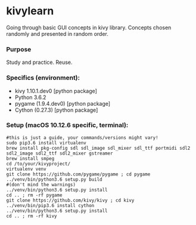 # kivylearn
Going through basic GUI concepts in kivy library. Concepts chosen randomly and presented in random order. 


### Purpose
Study and practice. Reuse.


### Specifics (environment):

- kivy 1.10.1.dev0 [python package]
- Python 3.6.2
- pygame (1.9.4.dev0) [python package]
- Cython (0.27.3) [python package]


### Setup (macOS 10.12.6 specific, terminal):

```
#this is just a guide, your commands/versions might vary!
sudo pip3.6 install virtualenv
brew install pkg-config sdl sdl_image sdl_mixer sdl_ttf portmidi sdl2 sdl2_image sdl2_ttf sdl2_mixer gstreamer
brew install smpeg
cd /to/your/kivyproject/
virtualenv venv
git clone https://github.com/pygame/pygame ; cd pygame
../venv/bin/python3.6 setup.py build
#(don't mind the warnings)
../venv/bin/python3.6 setup.py install
cd .. ; rm -rf pygame
git clone https://github.com/kivy/kivy ; cd kivy
../venv/bin/pip3.6 install cython
../venv/bin/python3.6 setup.py install
cd .. ; rm -rf kivy
```
